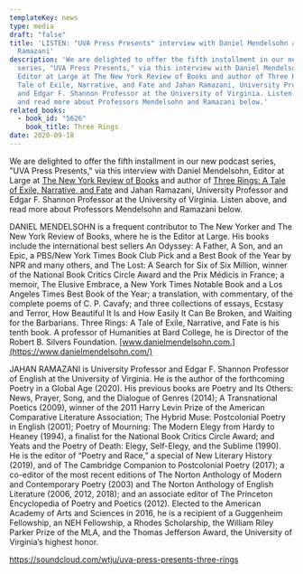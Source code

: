 ```yaml
---
templateKey: news
type: media
draft: "false"
title: 'LISTEN: "UVA Press Presents" interview with Daniel Mendelsohn and Jahan
  Ramazani'
description: 'We are delighted to offer the fifth installment in our new podcast
  series, "UVA Press Presents," via this interview with Daniel Mendelsohn,
  Editor at Large at The New York Review of Books and author of Three Rings: A
  Tale of Exile, Narrative, and Fate and Jahan Ramazani, University Professor
  and Edgar F. Shannon Professor at the University of Virginia. Listen above,
  and read more about Professors Mendelsohn and Ramazani below.'
related_books:
  - book_id: "5626"
    book_title: Three Rings
date: 2020-09-18
---
```

We are delighted to offer the fifth installment in our new podcast series, "UVA Press Presents," via this interview with Daniel Mendelsohn, Editor at Large at [The New York Review of Books](https://www.nybooks.com/) and author of [Three Rings: A Tale of Exile, Narrative, and Fate](https://www.upress.virginia.edu/title/5626) and Jahan Ramazani, University Professor and Edgar F. Shannon Professor at the University of Virginia. Listen above, and read more about Professors Mendelsohn and Ramazani below.

DANIEL MENDELSOHN is a frequent contributor to The New Yorker and The New York Review of Books, where he is the Editor at Large. His books include the international best sellers An Odyssey: A Father, A Son, and an Epic, a PBS/New York Times Book Club Pick and a Best Book of the Year by NPR and many others, and The Lost: A Search for Six of Six Million, winner of the National Book Critics Circle Award and the Prix Médicis in France; a memoir, The Elusive Embrace, a New York Times Notable Book and a Los Angeles Times Best Book of the Year; a translation, with commentary, of the complete poems of C. P. Cavafy; and three collections of essays, Ecstasy and Terror, How Beautiful It Is and How Easily It Can Be Broken, and Waiting for the Barbarians. Three Rings: A Tale of Exile, Narrative, and Fate is his tenth book. A professor of Humanities at Bard College, he is Director of the Robert B. Silvers Foundation. [www.danielmendelsohn.com.](https://www.danielmendelsohn.com/)

JAHAN RAMAZANI is University Professor and Edgar F. Shannon Professor of English at the University of Virginia. He is the author of the forthcoming Poetry in a Global Age (2020). His previous books are Poetry and Its Others: News, Prayer, Song, and the Dialogue of Genres (2014); A Transnational Poetics (2009), winner of the 2011 Harry Levin Prize of the American Comparative Literature Association; The Hybrid Muse: Postcolonial Poetry in English (2001); Poetry of Mourning: The Modern Elegy from Hardy to Heaney (1994), a finalist for the National Book Critics Circle Award; and Yeats and the Poetry of Death: Elegy, Self-Elegy, and the Sublime (1990). He is the editor of “Poetry and Race,” a special of New Literary History (2019), and of The Cambridge Companion to Postcolonial Poetry (2017); a co-editor of the most recent editions of The Norton Anthology of Modern and Contemporary Poetry (2003) and The Norton Anthology of English Literature (2006, 2012, 2018); and an associate editor of The Princeton Encyclopedia of Poetry and Poetics (2012). Elected to the American Academy of Arts and Sciences in 2016, he is a recipient of a Guggenheim Fellowship, an NEH Fellowship, a Rhodes Scholarship, the William Riley Parker Prize of the MLA, and the Thomas Jefferson Award, the University of Virginia’s highest honor.

https://soundcloud.com/wtju/uva-press-presents-three-rings